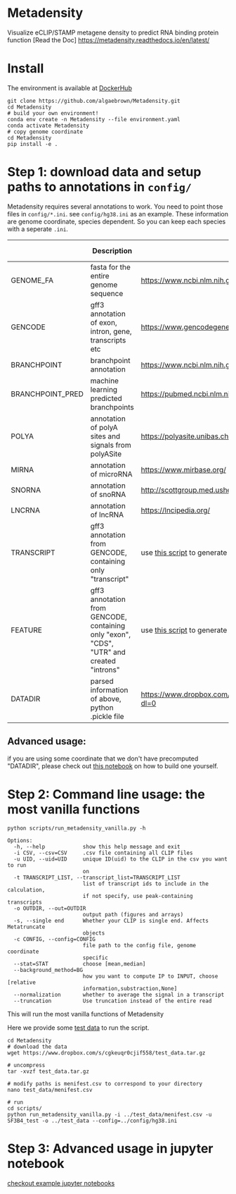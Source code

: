 # Metadensity
Visualize eCLIP/STAMP metagene density to predict RNA binding protein function
[Read the Doc] https://metadensity.readthedocs.io/en/latest/

# Install
The environment is available at [DockerHub](https://hub.docker.com/repository/docker/algaebrown/metadensity)
```
git clone https://github.com/algaebrown/Metadensity.git
cd Metadensity
# build your own environment!
conda env create -n Metadensity --file environment.yaml
conda activate Metadensity
# copy genome coordinate
cd Metadensity
pip install -e .
```
# Step 1: download data and setup paths to annotations in `config/`
Metadensity requires several annotations to work. You need to point those files in `config/*.ini`. see `config/hg38.ini` as an example.
These information are genome coordinate, species dependent. So you can keep each species with a seperate `.ini`.

|                  | Description                                                                              | Link to download                                                                            | Essential to run |
|------------------|------------------------------------------------------------------------------------------|---------------------------------------------------------------------------------------------|------------------|
| GENOME_FA        | fasta for the entire genome sequence                                                     | https://www.ncbi.nlm.nih.gov/genome/guide/human/                                            | YES              |
| GENCODE          | gff3 annotation of exon, intron, gene, transcripts etc                                   | https://www.gencodegenes.org/human/                                                         | YES              |
| BRANCHPOINT      | branchpoint annotation                                                                   | https://www.ncbi.nlm.nih.gov/pmc/articles/PMC4315302/                                       | NO               |
| BRANCHPOINT_PRED | machine learning predicted branchpoints                                                  | https://pubmed.ncbi.nlm.nih.gov/29092009/                                                   | NO               |
| POLYA            | annotation of polyA sites and signals from polyASite                                     | https://polyasite.unibas.ch/atlas | NO               |
| MIRNA            | annotation of microRNA                                                                   | https://www.mirbase.org/                                                                    | NO               |
| SNORNA           | annotation of snoRNA                                                                     | http://scottgroup.med.usherbrooke.ca/snoDB/                                                 | NO               |
| LNCRNA           | annotation of lncRNA                                                                     | https://lncipedia.org/                                                                      | NO               |
| TRANSCRIPT       | gff3 annotation from GENCODE, containing only "transcript"                               | use [this script](https://github.com/algaebrown/Metadensity/blob/master/scripts/gencode_canon_filtering.sh) to generate from GENCODE and UCSC canonical transcript list | YES              |    
| FEATURE          | gff3 annotation from GENCODE, containing only "exon", "CDS", "UTR" and created "introns" | use [this script](https://github.com/algaebrown/Metadensity/blob/master/scripts/gencode_canon_filtering.sh) to generate from GENCODE and UCSC canonical transcript list| YES              |
| DATADIR          | parsed information of above, python .pickle file                                         | https://www.dropbox.com/sh/hoya37n9pmuqd4l/AABBSpcpjFYIUFWMdIRuJtU4a?dl=0                   |                  |


## Advanced usage:
if you are using some coordinate that we don't have precomputed "DATADIR", please check out [this notebook](https://github.com/algaebrown/Metadensity/blob/master/docs/source/parse_gencode_coords_into_data.ipynb) on how to build one yourself.

# Step 2: Command line usage: the most vanilla functions
`python scripts/run_metadensity_vanilla.py -h`

```
Options:
  -h, --help            show this help message and exit
  -i CSV, --csv=CSV     .csv file containing all CLIP files
  -u UID, --uid=UID     unique ID(uid) to the CLIP in the csv you want to run
                        on
  -t TRANSCRIPT_LIST, --transcript_list=TRANSCRIPT_LIST
                        list of transcript ids to include in the calculation,
                        if not specify, use peak-containing transcripts
  -o OUTDIR, --out=OUTDIR
                        output path (figures and arrays)
  -s, --single end      Whether your CLIP is single end. Affects Metatruncate
                        objects
  -c CONFIG, --config=CONFIG
                        file path to the config file, genome coordinate
                        specific
  --stat=STAT           choose [mean,median]
  --background_method=BG
                        how you want to compute IP to INPUT, choose [relative
                        information,substraction,None]
  --normalization       whether to average the signal in a transcript
  --truncation          Use truncation instead of the entire read
```

This will run the most vanilla functions of Metadensity

Here we provide some [test data](https://www.dropbox.com/s/cgkeuqr0cjif558/test_data.tar.gz?dl=0) to run the script.

```
cd Metadensity
# download the data
wget https://www.dropbox.com/s/cgkeuqr0cjif558/test_data.tar.gz

# uncompress
tar -xvzf test_data.tar.gz

# modify paths is menifest.csv to correspond to your directory
nano test_data/menifest.csv

# run
cd scripts/
python run_metadensity_vanilla.py -i ../test_data/menifest.csv -u SF3B4_test -o ../test_data --config=../config/hg38.ini
```


# Step 3: Advanced usage in jupyter notebook
[checkout example jupyter notebooks](https://github.com/algaebrown/Metadensity/tree/master/docs/source)
